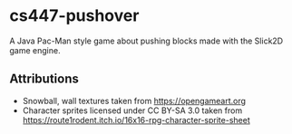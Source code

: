 # cs447-pushover
A Java Pac-Man style game about pushing blocks made with the Slick2D game engine.

## Attributions
- Snowball, wall textures taken from https://opengameart.org
- Character sprites licensed under CC BY-SA 3.0 taken from https://route1rodent.itch.io/16x16-rpg-character-sprite-sheet 